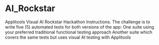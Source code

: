 # AI_Rockstar
Applitools Visual AI Rockstar Hackathon Instructions. The challenge is to write five (5) automated tests for both versions of the app:  One suite using your preferred traditional functional testing approach Another suite which covers the same tests but uses visual AI testing with Applitools
